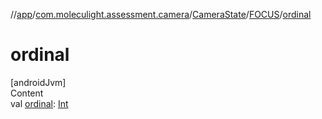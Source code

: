 //[app](../../../../index.md)/[com.moleculight.assessment.camera](../../index.md)/[CameraState](../index.md)/[FOCUS](index.md)/[ordinal](ordinal.md)



# ordinal  
[androidJvm]  
Content  
val [ordinal](ordinal.md): [Int](https://kotlinlang.org/api/latest/jvm/stdlib/kotlin/-int/index.html)  



